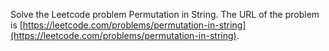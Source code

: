 Solve the Leetcode problem Permutation in String.
The URL of the problem is [https://leetcode.com/problems/permutation-in-string](https://leetcode.com/problems/permutation-in-string).
